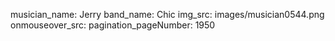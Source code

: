 musician_name: Jerry
band_name: Chic
img_src: images/musician0544.png
onmouseover_src: 
pagination_pageNumber: 1950